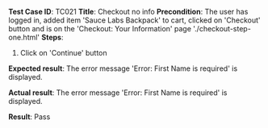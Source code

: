 **Test Case ID**: TC021
**Title**: Checkout no info
**Precondition**: The user has logged in, added item 'Sauce Labs Backpack' to cart, clicked on 'Checkout' button and is on the 'Checkout: Your Information' page './checkout-step-one.html'
**Steps**:
1. Click on 'Continue' button

**Expected result**: The error message 'Error: First Name is required' is displayed.

**Actual result**: The error message 'Error: First Name is required' is displayed.

**Result**: Pass